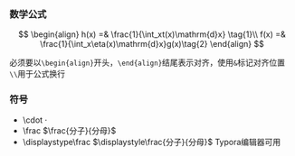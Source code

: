 ### 数学公式

$$
\begin{align}
h(x) =& \frac{1}{\int_xt(x)\mathrm{d}x} \tag{1}\\
f(x) =& \frac{1}{\int_x\eta(x)\mathrm{d}x}g(x)\tag{2}
\end{align}
$$

必须要以```\begin{align}```开头，```\end{align}```结尾表示对齐，使用```&```标记对齐位置
```\\```用于公式换行

### 符号

- \cdot $\cdot$
- \frac $\frac{分子}{分母}$
- \displaystype\frac $\displaystyle\frac{分子}{分母}$  Typora编辑器可用

